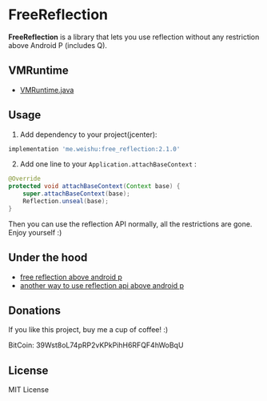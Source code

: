 # FreeReflection

**FreeReflection** is a library that lets you use reflection without any restriction above Android P (includes Q).

## VMRuntime

- [VMRuntime.java](http://androidxref.com/9.0.0_r3/xref/libcore/libart/src/main/java/dalvik/system/VMRuntime.java)

## Usage

1. Add dependency to your project(jcenter):

```gradle
implementation 'me.weishu:free_reflection:2.1.0'
```

2. Add one line to your `Application.attachBaseContext` :

```java
@Override
protected void attachBaseContext(Context base) {
    super.attachBaseContext(base);
    Reflection.unseal(base);
}
```

Then you can use the reflection API normally, all the restrictions are gone. Enjoy yourself :)

## Under the hood

- [free reflection above android p](http://weishu.me/2018/06/07/free-reflection-above-android-p/)
- [another way to use reflection api above android p](http://weishu.me/2019/03/16/another-free-reflection-above-android-p/)

## Donations

If you like this project, buy me a cup of coffee! :)

BitCoin: 39Wst8oL74pRP2vKPkPihH6RFQF4hWoBqU

## License

MIT License



